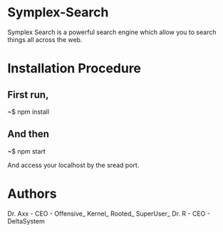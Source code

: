 # Symplex-Search
Symplex Search is a powerful search engine which allow you to search things all across the web. 

# Installation Procedure
## First run,
~$ npm install

## And then
~$ npm start

And access your localhost by the sread port.

# Authors
Dr. Axx - CEO - Offensive_ Kernel_ Rooted_ SuperUser_
Dr. R - CEO - DeltaSystem
